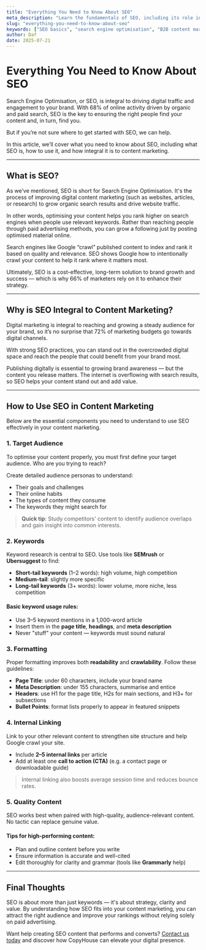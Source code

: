 ```yaml
---
title: "Everything You Need to Know About SEO"
meta_description: "Learn the fundamentals of SEO, including its role in content marketing, keyword research, formatting best practices, and how to improve your rankings."
slug: "everything-you-need-to-know-about-seo"
keywords: ["SEO basics", "search engine optimisation", "B2B content marketing", "keyword strategy", "on-page SEO", "SEO formatting"]
author: Daf
date: 2025-07-21
---
```


# Everything You Need to Know About SEO

Search Engine Optimisation, or SEO, is integral to driving digital traffic and engagement to your brand. With 68% of online activity driven by organic and paid search, SEO is the key to ensuring the right people find your content and, in turn, find you.

But if you’re not sure where to get started with SEO, we can help.

In this article, we’ll cover what you need to know about SEO, including what SEO is, how to use it, and how integral it is to content marketing.

---

## What is SEO?

As we’ve mentioned, SEO is short for Search Engine Optimisation. It's the process of improving digital content marketing (such as websites, articles, or research) to grow organic search results and drive website traffic.

In other words, optimising your content helps you rank higher on search engines when people use relevant keywords. Rather than reaching people through paid advertising methods, you can grow a following just by posting optimised material online.

Search engines like Google “crawl” published content to index and rank it based on quality and relevance. SEO shows Google how to intentionally crawl your content to help it rank where it matters most.

Ultimately, SEO is a cost-effective, long-term solution to brand growth and success — which is why 66% of marketers rely on it to enhance their strategy.

---

## Why is SEO Integral to Content Marketing?

Digital marketing is integral to reaching and growing a steady audience for your brand, so it’s no surprise that 72% of marketing budgets go towards digital channels.

With strong SEO practices, you can stand out in the overcrowded digital space and reach the people that could benefit from your brand most.

Publishing digitally is essential to growing brand awareness — but the content you release matters. The internet is overflowing with search results, so SEO helps your content stand out and add value.

---

## How to Use SEO in Content Marketing

Below are the essential components you need to understand to use SEO effectively in your content marketing.

### 1. Target Audience

To optimise your content properly, you must first define your target audience. Who are you trying to reach?

Create detailed audience personas to understand:

- Their goals and challenges
- Their online habits
- The types of content they consume
- The keywords they might search for

> **Quick tip**: Study competitors' content to identify audience overlaps and gain insight into common interests.

### 2. Keywords

Keyword research is central to SEO. Use tools like **SEMrush** or **Ubersuggest** to find:

- **Short-tail keywords** (1–2 words): high volume, high competition
- **Medium-tail**: slightly more specific
- **Long-tail keywords** (3+ words): lower volume, more niche, less competition

#### Basic keyword usage rules:

- Use 3–5 keyword mentions in a 1,000-word article
- Insert them in the **page title**, **headings**, and **meta description**
- Never "stuff" your content — keywords must sound natural

### 3. Formatting

Proper formatting improves both **readability** and **crawlability**. Follow these guidelines:

- **Page Title**: under 60 characters, include your brand name
- **Meta Description**: under 155 characters, summarise and entice
- **Headers**: use H1 for the page title, H2s for main sections, and H3+ for subsections
- **Bullet Points**: format lists properly to appear in featured snippets

### 4. Internal Linking

Link to your other relevant content to strengthen site structure and help Google crawl your site.

- Include **2–5 internal links** per article
- Add at least one **call to action (CTA)** (e.g. a contact page or downloadable guide)

> Internal linking also boosts average session time and reduces bounce rates.

### 5. Quality Content

SEO works best when paired with high-quality, audience-relevant content. No tactic can replace genuine value.

#### Tips for high-performing content:

- Plan and outline content before you write
- Ensure information is accurate and well-cited
- Edit thoroughly for clarity and grammar (tools like **Grammarly** help)

---

## Final Thoughts

SEO is about more than just keywords — it's about strategy, clarity and value. By understanding how SEO fits into your content marketing, you can attract the right audience and improve your rankings without relying solely on paid advertising.

Want help creating SEO content that performs and converts? [Contact us today](https://www.copyhouse.io/contact) and discover how CopyHouse can elevate your digital presence.
